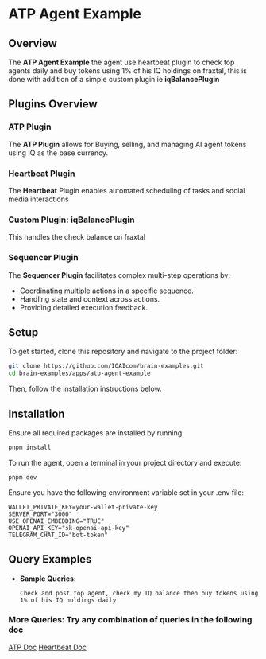 # ATP Agent Example

## Overview

The **ATP Agent Example** the agent use heartbeat plugin to check top agents daily and buy tokens using 1% of his IQ holdings on fraxtal, this is done with addition of a simple custom plugin ie **iqBalancePlugin**

## Plugins Overview

### ATP Plugin

The **ATP Plugin** allows for Buying, selling, and managing AI agent tokens using IQ as the base currency.

### Heartbeat Plugin

The **Heartbeat** Plugin enables automated scheduling of tasks and social media interactions

### Custom Plugin: iqBalancePlugin

This handles the check balance on fraxtal

### Sequencer Plugin

The **Sequencer Plugin** facilitates complex multi-step operations by:

- Coordinating multiple actions in a specific sequence.
- Handling state and context across actions.
- Providing detailed execution feedback.

## Setup

To get started, clone this repository and navigate to the project folder:

```bash
git clone https://github.com/IQAIcom/brain-examples.git
cd brain-examples/apps/atp-agent-example
```

Then, follow the installation instructions below.

## Installation

Ensure all required packages are installed by running:

```bash
pnpm install
```

To run the agent, open a terminal in your project directory and execute:

```bash
pnpm dev
```

Ensure you have the following environment variable set in your .env file:

```env
WALLET_PRIVATE_KEY=your-wallet-private-key
SERVER_PORT="3000"
USE_OPENAI_EMBEDDING="TRUE"
OPENAI_API_KEY="sk-openai-api-key"
TELEGRAM_CHAT_ID="bot-token"
```

## Query Examples

- **Sample Queries:**

  ```plaintext
  Check and post top agent, check my IQ balance then buy tokens using 1% of his IQ holdings daily
  ```

### More Queries: Try any combination of queries in the following doc

[ATP Doc](https://brain.iqai.com/plugins/atp)
[Heartbeat Doc](https://brain.iqai.com/plugins/heartbeat)
